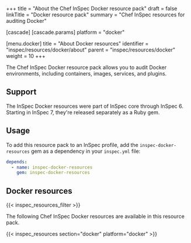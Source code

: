 +++
title = "About the Chef InSpec Docker resource pack"
draft = false
linkTitle = "Docker resource pack"
summary = "Chef InSpec resources for auditing Docker"

[cascade]
  [cascade.params]
    platform = "docker"

[menu.docker]
title = "About Docker resources"
identifier = "inspec/resources/docker/about"
parent = "inspec/resources/docker"
weight = 10
+++

The Chef InSpec Docker resource pack allows you to audit Docker environments, including containers, images, services, and plugins.

## Support

The InSpec Docker resources were part of InSpec core through InSpec 6.
Starting in InSpec 7, they're released separately as a Ruby gem.

## Usage

To add this resource pack to an InSpec profile, add the `inspec-docker-resources` gem as a dependency in your `inspec.yml` file:

```yaml
depends:
  - name: inspec-docker-resources
    gem: inspec-docker-resources
```

## Docker resources

{{< inspec_resources_filter >}}

The following Chef InSpec Docker resources are available in this resource pack.

{{< inspec_resources section="docker" platform="docker" >}}
